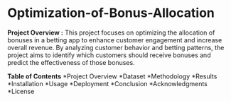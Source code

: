 # Optimization-of-Bonus-Allocation
**Project Overview :**
This project focuses on optimizing the allocation of bonuses in a betting app to enhance customer engagement and increase overall revenue. By analyzing customer behavior and betting patterns, the project aims to identify which customers should receive bonuses and predict the effectiveness of those bonuses.

**Table of Contents**
*Project Overview
*Dataset
*Methodology
*Results
*Installation
*Usage
*Deployment
*Conclusion
*Acknowledgments
*License
